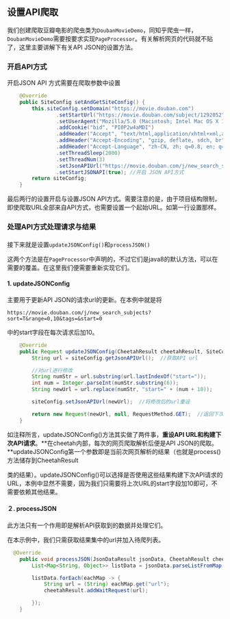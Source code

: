 ## 设置API爬取

我们创建爬取豆瓣电影的爬虫类为`DoubanMovieDemo`，同知乎爬虫一样，`DoubanMovieDemo`需要按要求实现`PageProcessor`。有关解析网页的代码就不贴了，这里主要讲解下有关API JSON的设置方法。

### 开启API方式

开启JSON API 方式需要在爬取参数中设置

```java
    @Override
    public SiteConfig setAndGetSiteConfig() {
        this.siteConfig.setDomain("https://movie.douban.com")
                .setStartUrl("https://movie.douban.com/subject/1292052") //设置起始URL
                .setUserAgent("Mozilla/5.0 (Macintosh; Intel Mac OS X 10_12_1) AppleWebKit/537.36 (KHTML, like Gecko) Chrome/54.0.2840.98 Safari/537.36")
                .addCookie("bid", "PI0P2w4aMDI")
                .addHeader("Accept", "text/html,application/xhtml+xml,application/xml;q=0.9,image/webp,*/*;q=0.8")
                .addHeader("Accept-Encoding", "gzip, deflate, sdch, br")
                .addHeader("Accept-Language", "zh-CN, zh; q=0.8, en; q=0.6")
                .setThreadSleep(2000)
                .setThreadNum(3)
                .setJsonAPIUrl("https://movie.douban.com/j/new_search_subjects?sort=T&range=0,10&tags=&start=0") //设置 JSON API的URL
                .setStartJSONAPI(true); //开启 JSON API方式
        return siteConfig;
    }
```

最后两行的设置开启与设置JSON API方式。需要注意的是，由于项目结构限制，即使爬取URL全部来自API方式，也需要设置一个起始URL。如第一行设置那样。

### 处理API方式处理请求与结果

#### 

接下来就是设置`updateJSONConfig()`和`processJSON()`

这两个方法是在`PageProcessor`中声明的，不过它们是java8的默认方法，可以在需要的覆盖。在这里我们便需要重新实现它们。

#### 1.  updateJSONConfig

主要用于更新API JSON的请求url的更新。在本例中就是将

```
https://movie.douban.com/j/new_search_subjects?sort=T&range=0,10&tags=&start=0
```

中的start字段在每次请求后加10。

```java
    @Override
    public Request updateJSONConfig(CheetahResult cheetahResult, SiteConfig siteConfig) {
        String url = siteConfig.getJsonAPIUrl();  //获取API url

        //对url进行修改
        String numStr = url.substring(url.lastIndexOf("start="));
        int num = Integer.parseInt(numStr.substring(6));
        String newUrl = url.replace(numStr, "start=" + (num + 10));

        siteConfig.setJsonAPIUrl(newUrl);  //将修改后的url重设

        return new Request(newUrl, null, RequestMethod.GET);  //返回下次API请求时的请求封装
    }
```

 如注释所言，updateJSONConfig\(\)方法其实做了两件事，**重设API URL和构建下次API请求**。**在cheetah内部，每次的网页爬取解析后便是API JSON的爬取。**updateJSONConfig第一个参数即是当前次网页解析的结果（也就是process\(\)方法储存到CheetahResult

 类的结果）。updateJSONConfig\(\)可以选择是否使用这些结果构建下次API请求的URL，本例中显然不需要，因为我们只需要将上次URL的start字段加10即可，不需要依赖其他结果。

#### ２. processJSON

此方法只有一个作用即是解析API获取到的数据并处理它们。

在本示例中，我们只需获取结果集中的url并加入待爬列表。

```java
  @Override
    public void processJSON(JsonDataResult jsonData, CheetahResult cheetahResult) {
        List<Map<String, Object>> listData = jsonData.parseListFromMap();

        listData.forEach(eachMap -> {
            String url = (String) eachMap.get("url");
            cheetahResult.addWaitRequest(url);

        });
    }
```



